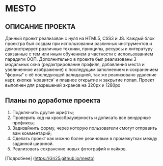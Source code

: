 # MESTO

## ОПИСАНИЕ ПРОЕКТА
Данный проект реализован с нуля на HTML5, CSS3 и JS. Каждый блок проектра
был создам при использовании различных инструментов и демонстрирует
различные техники, принципы, ресурсы и литературу связанные с тем
или иным обучением в частности с использованием парадигм ООП.
Дополнительно в проекте был реализованы 3 модальных окна (редактрирование
профиля, добавления места и увеличенное изображение) с последущим
заполнением и сохранением "формы" с её последующей валидацией,
так же реализовано удаление карт, кнопка 'нравится' и плавное открытие и
закрытие попап. Проект выполнен для разрешений экранов на 320px и 1280px


## Планы по доработке проекта
1. Подключить другие шрифты;
2. Проверить код на кроссбраузерность и дописать все вендорные префиксы;
3. Задизайнить форму, через которую пользователи смогут отправить вам комментарий;
4. Сделать проект как можно более резиновым в промежутках между заданной шириной.
5. Реализовать сохранение новых фотографий и лайков.

[Подробнее] (https://Gri25.github.io/mesto)
